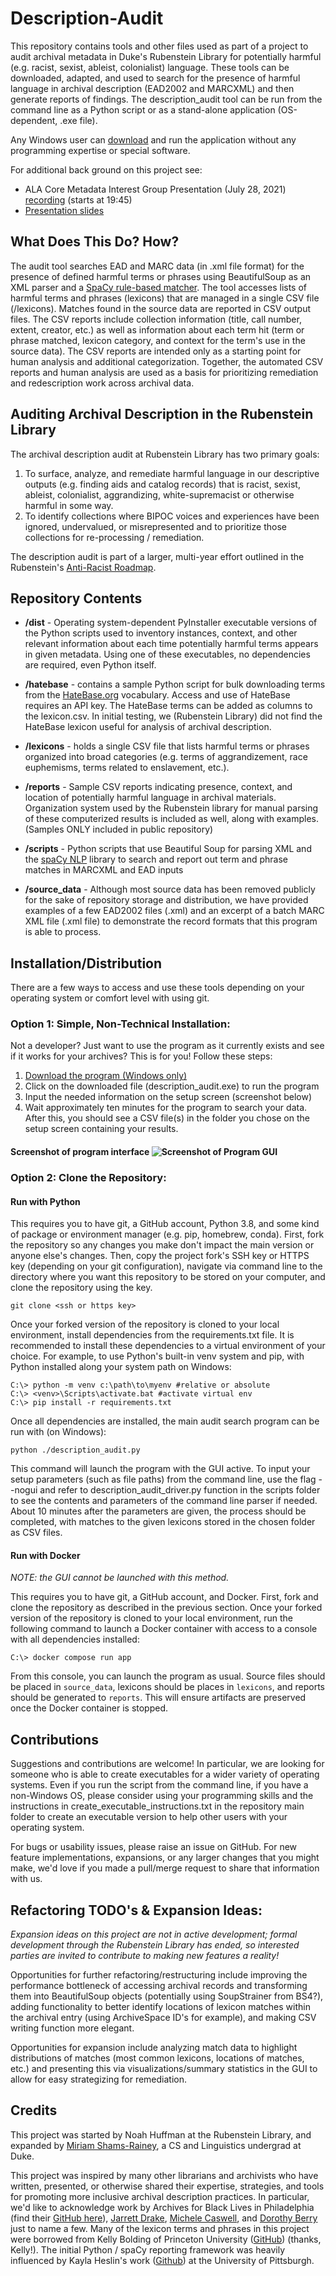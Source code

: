 # Description-Audit
This repository contains tools and other files used as part of a project to audit archival metadata in Duke's Rubenstein Library for potentially harmful (e.g. racist, sexist, ableist, colonialist) language. These tools can be downloaded, adapted, and used to search for the presence of harmful language in archival description (EAD2002 and MARCXML) and then generate reports of findings. The description_audit tool can be run from the command line as a Python script or as a stand-alone application (OS-dependent, .exe file). 

Any Windows user can [download](dist/description_audit.exe) and run the application without any programming expertise or special software.

For additional back ground on this project see:
- ALA Core Metadata Interest Group Presentation (July 28, 2021) [recording](https://ala-events.zoom.us/rec/share/xFbQERt_AyYvY2aKx2D__1BTzKkLyIEuiuuaN9HHb-OFAWrQJPSoQgoZ_yQcyf6z.OdubOcxJUgJzSy6I) (starts at 19:45)
- [Presentation slides](https://tinyurl.com/v3hk7p4w)

## What Does This Do? How?
The audit tool searches EAD and MARC data (in .xml file format) for the presence of defined harmful terms or phrases using BeautifulSoup as an XML parser and a [SpaCy rule-based matcher](https://spacy.io/usage/rule-based-matching). The tool accesses lists of harmful terms and phrases (lexicons) that are managed in a single CSV file (/lexicons). Matches found in the source data are reported in CSV output files. The CSV reports include collection information (title, call number, extent, creator, etc.) as well as information about each term hit (term or phrase matched, lexicon category, and context for the term's use in the source data). The CSV reports are intended only as a starting point for human analysis and additional categorization. Together, the automated CSV reports and human analysis are used as a basis for prioritizing remediation and redescription work across archival data.


## Auditing Archival Description in the Rubenstein Library
The archival description audit at Rubenstein Library has two primary goals:
1. To surface, analyze, and remediate harmful language in our descriptive outputs (e.g. finding aids and catalog records) that is racist, sexist, ableist, colonialist, aggrandizing, white-supremacist or otherwise harmful in some way. 
2. To identify collections where BIPOC voices and experiences have been ignored, undervalued, or misrepresented and to prioritize those collections for re-processing / remediation.

The description audit is part of a larger, multi-year effort outlined in the Rubenstein's [Anti-Racist Roadmap](https://blogs.library.duke.edu/rubenstein/2020/12/03/reckoning-with-our-past-and-present/).

## Repository Contents
- **/dist** - Operating system-dependent PyInstaller executable versions of the Python scripts used to inventory instances, context, and other relevant information about each time potentially harmful terms appears in given metadata. Using one of these executables, no dependencies are required, even Python itself.

- **/hatebase** - contains a sample Python script for bulk downloading terms from the [HateBase.org](https://hatebase.org/) vocabulary. Access and use of HateBase requires an API key. The HateBase terms can be added as columns to the lexicon.csv. In initial testing, we (Rubenstein Library) did not find the HateBase lexicon useful for analysis of archival description.

- **/lexicons** - holds a single CSV file that lists harmful terms or phrases organized into broad categories (e.g. terms of aggrandizement, race euphemisms, terms related to enslavement, etc.).

- **/reports** - Sample CSV reports indicating presence, context, and location of potentially harmful language in archival materials. Organization system used by the Rubenstein library for manual parsing of these computerized results is included as well, along with examples. (Samples ONLY included in public repository)

- **/scripts** - Python scripts that use Beautiful Soup for parsing XML and the [spaCy NLP](https://spacy.io/) library to search and report out term and phrase matches in MARCXML and EAD inputs

- **/source_data** - Although most source data has been removed publicly for the sake of repository storage and distribution, we have provided examples of a few EAD2002 files (.xml) and an excerpt of a batch MARC XML file (.xml file) to demonstrate the record formats that this program is able to process.

## Installation/Distribution
There are a few ways to access and use these tools depending on your operating system or comfort level with using git.

### Option 1: Simple, Non-Technical Installation:
Not a developer? Just want to use the program as it currently exists and see if it works for your archives? This is for you! Follow these steps:
1. [Download the program (Windows only)](dist/description_audit.exe) 
2. Click on the downloaded file (description_audit.exe) to run the program
3. Input the needed information on the setup screen (screenshot below)
4. Wait approximately ten minutes for the program to search your data. After this, you should see a CSV file(s) in the folder you chose on the setup screen containing your results.

#### Screenshot of program interface ![Screenshot of Program GUI](description_audit_GUI_screenshot.jpg? "Screenshot of GUI")

### Option 2: Clone the Repository:
#### Run with Python
This requires you to have git, a GitHub account, Python 3.8, and some kind of package or environment manager (e.g. pip, homebrew, conda).
First, fork the repository so any changes you make don't impact the main version or anyone else's changes. Then, copy the project fork's SSH key or HTTPS key (depending on your git configuration), navigate via command line to the directory where you want this repository to be stored on your computer, and clone the repository using the key.

    git clone <ssh or https key>
Once your forked version of the repository is cloned to your local environment, install dependencies from the requirements.txt file. It is recommended to install these dependencies to a virtual environment of your choice. For example, to use Python's built-in venv system and pip, with Python installed along your system path on Windows:

    C:\> python -m venv c:\path\to\myenv #relative or absolute
    C:\> <venv>\Scripts\activate.bat #activate virtual env
    C:\> pip install -r requirements.txt
Once all dependencies are installed, the main audit search program can be run with (on Windows):

    python ./description_audit.py
This command will launch the program with the GUI active. To input your setup parameters (such as file paths) from the command line, use the flag --nogui and refer to description_audit_driver.py function in the scripts folder to see the contents and parameters of the command line parser if needed.
About 10 minutes after the parameters are given, the process should be completed, with matches to the given lexicons stored in the chosen folder as CSV files.

#### Run with Docker
*NOTE: the GUI cannot be launched with this method.*

This requires you to have git, a GitHub account, and Docker.
First, fork and clone the repository as described in the previous section. Once your forked version of the repository is cloned to your local environment, run the following command to launch a Docker container with access to a console with all dependencies installed:

    C:\> docker compose run app

From this console, you can launch the program as usual. Source files should be placed in `source_data`, lexicons should be places in `lexicons`, and reports should be generated to `reports`. This will ensure artifacts are preserved once the Docker container is stopped.

## Contributions
Suggestions and contributions are welcome! In particular, we are looking for someone who is able to create executables for a wider variety of operating systems. Even if you run the script from the command line, if you have a non-Windows OS, please consider using your programming skills and the instructions in create_executable_instructions.txt in the repository main folder to create an executable version to help other users with your operating system.

For bugs or usability issues, please raise an issue on GitHub. For new feature implementations, expansions, or any larger changes that you might make, we'd love if you made a pull/merge request to share that information with us.

## Refactoring TODO's & Expansion Ideas:
*Expansion ideas on this project are not in active development; formal development through the Rubenstein Library has ended, so interested parties are invited to contribute to making new features a reality!*

Opportunities for further refactoring/restructuring include improving the performance bottleneck of accessing archival records and transforming them into BeautifulSoup objects (potentially using SoupStrainer from BS4?), adding functionality to better identify locations of lexicon matches within the archival entry (using ArchiveSpace ID's for example), and making CSV writing function more elegant.

Opportunities for expansion include analyzing match data to highlight distributions of matches (most common lexicons, locations of matches, etc.) and presenting this via visualizations/summary statistics in the GUI to allow for easy strategizing for remediation.

## Credits
This project was started by Noah Huffman at the Rubenstein Library, and expanded by [Miriam Shams-Rainey](https://www.linkedin.com/in/mshamsrainey/), a CS and Linguistics undergrad at Duke. 

This project was inspired by many other librarians and archivists who have written, presented, or otherwise shared their expertise, strategies, and tools for promoting more inclusive archival description practices. In particular, we'd like to acknowledge work by Archives for Black Lives in Philadelphia (find their [GitHub here](https://github.com/a4blip/A4BLiP)), [Jarrett Drake](https://medium.com/on-archivy/radtech-meets-radarch-towards-a-new-principle-for-archives-and-archival-description-568f133e4325), [Michele Caswell](https://doi.org/10.1086/692299), and [Dorothy Berry](https://youtu.be/XGCTtDgNty4) just to name a few. Many of the lexicon terms and phrases in this project were borrowed from Kelly Bolding of Princeton University ([GitHub](https://github.com/kellybolding/scripts)) (thanks, Kelly!). The initial Python / spaCy reporting framework was heavily influenced by Kayla Heslin's work ([Github](https://github.com/kheslin0420/kheslin0420.github.io/tree/master/Legacy_Description_Audit)) at the University of Pittsburgh.
